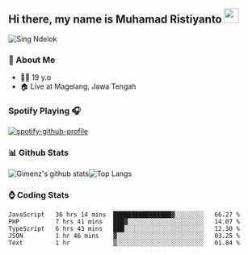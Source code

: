 
## Hi there, my name is Muhamad Ristiyanto <img src="https://github.com/TheDudeThatCode/TheDudeThatCode/blob/master/Assets/Hi.gif" width="29px">
 ![Sing Ndelok](https://komarev.com/ghpvc/?username=Gimenz&color=green)

### 👤 About Me
* 🤷‍♂️ 19 y.o
* 🏠 Live at Magelang, Jawa Tengah 

### Spotify Playing 🎧
[![spotify-github-profile](https://spotify-github-profile.vercel.app/api/view?uid=314iqaa5wlnytjblf2yfa4es5aly&cover_image=true&theme=novatorem)](https://spotify-github-profile.vercel.app/api/view?uid=314iqaa5wlnytjblf2yfa4es5aly&redirect=true)

### 📊 Github Stats
  <img alt="Gimenz's github stats" src="https://github-readme-stats.vercel.app/api?username=Gimenz&count_private=true&hide=issues&show_icons=true&include_all_commits=true&line_height=24&border_radius=0"/><img alt="Top Langs" src="https://github-readme-stats.vercel.app/api/top-langs/?username=Gimenz&layout=compact&border_radius=0"/>

### ⌚ Coding Stats
<!--START_SECTION:waka-->
```text
JavaScript   36 hrs 14 mins  ████████████████▓░░░░░░░░   66.27 % 
PHP          7 hrs 41 mins   ███▓░░░░░░░░░░░░░░░░░░░░░   14.07 % 
TypeScript   6 hrs 43 mins   ███░░░░░░░░░░░░░░░░░░░░░░   12.30 % 
JSON         1 hr 46 mins    ▓░░░░░░░░░░░░░░░░░░░░░░░░   03.25 % 
Text         1 hr            ▒░░░░░░░░░░░░░░░░░░░░░░░░   01.84 % 
```
<!--END_SECTION:waka-->
